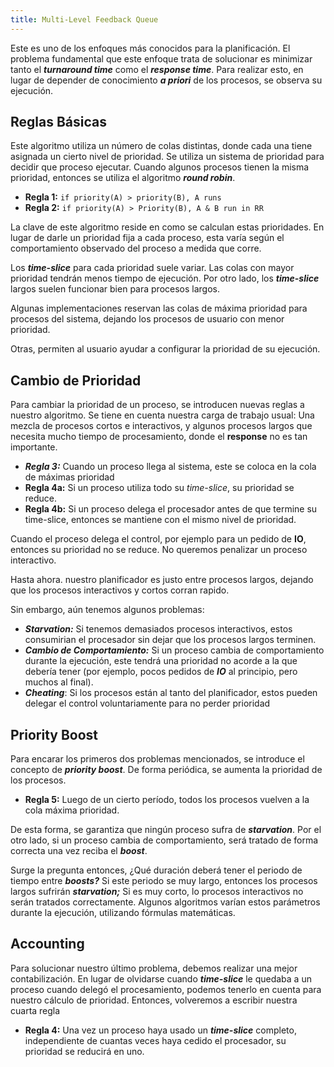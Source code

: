 ```yaml
---
title: Multi-Level Feedback Queue
---
```


Este es uno de los enfoques más conocidos para la planificación. El problema fundamental que este enfoque trata de solucionar es minimizar tanto el ***turnaround time*** como el ***response time***. Para realizar esto, en lugar de depender de conocimiento ***a priori*** de los procesos, se observa su ejecución.

## Reglas Básicas

Este algoritmo utiliza un número de colas distintas, donde cada una tiene asignada un cierto nivel de prioridad. Se utiliza un sistema de prioridad para decidir que proceso ejecutar. Cuando algunos procesos tienen la misma prioridad, entonces se utiliza el algoritmo ***round robin***.

- **Regla 1:** `if priority(A) > priority(B), A runs`
- **Regla 2:** `if priority(A) > Priority(B), A & B run in RR`

La clave de este algoritmo reside en como se calculan estas prioridades. En lugar de darle un prioridad fija a cada proceso, esta varía según el comportamiento observado del proceso a medida que corre.

Los ***time-slice*** para cada prioridad suele variar. Las colas con mayor prioridad tendrán menos tiempo de ejecución. Por otro lado, los ***time-slice*** largos suelen funcionar bien para procesos largos.

Algunas implementaciones reservan las colas de máxima prioridad para procesos del sistema, dejando los procesos de usuario con menor prioridad.

Otras, permiten al usuario ayudar a configurar la prioridad de su ejecución.

## Cambio de Prioridad

Para cambiar la prioridad de un proceso, se introducen nuevas reglas a nuestro algoritmo. Se tiene en cuenta nuestra carga de trabajo usual: Una mezcla de procesos cortos e interactivos, y algunos procesos largos que necesita mucho tiempo de procesamiento, donde el **response** no es tan importante.

- ***Regla 3:*** Cuando un proceso llega al sistema, este se coloca en la cola de máximas prioridad
- **Regla 4a:** Si un proceso utiliza todo su *time-slice*, su prioridad se reduce.
- **Regla 4b:** Si un proceso delega el procesador antes de que termine su time-slice, entonces se mantiene con el mismo nivel de prioridad.

Cuando el proceso delega el control, por ejemplo para un pedido de **IO**, entonces su prioridad no se reduce. No queremos penalizar un proceso interactivo.

Hasta ahora. nuestro planificador es justo entre procesos largos, dejando que los procesos interactivos y cortos corran rapido.

Sin embargo, aún tenemos algunos problemas:

- ***Starvation:*** Si tenemos demasiados procesos interactivos, estos consumirian el procesador sin dejar que los procesos largos terminen.
- ***Cambio de Comportamiento:*** Si un proceso cambia de comportamiento durante la ejecución, este tendrá una prioridad no acorde a la que debería tener (por ejemplo, pocos pedidos de ***IO*** al principio, pero muchos al final).
- ***Cheating***: Si los procesos están al tanto del planificador, estos pueden delegar el control voluntariamente para no perder prioridad

## Priority Boost

Para encarar los primeros dos problemas mencionados, se introduce el concepto de ***priority boost***. De forma periódica, se aumenta la prioridad de los procesos.

- **Regla 5:** Luego de un cierto período, todos los procesos vuelven a la cola máxima prioridad.

De esta forma, se garantiza que ningún proceso sufra de ***starvation***. Por el otro lado, si un proceso cambia de comportamiento, será tratado de forma correcta una vez reciba el ***boost***.

Surge la pregunta entonces, ¿Qué duración deberá tener el periodo de tiempo entre ***boosts?*** Si este periodo se muy largo, entonces los procesos largos sufrirán ***starvation;*** Si es muy corto, lo procesos interactivos no serán tratados correctamente. Algunos algoritmos varían estos parámetros durante la ejecución, utilizando fórmulas matemáticas.

## Accounting

Para solucionar nuestro último problema, debemos realizar una mejor contabilización. En lugar de olvidarse cuando ***time-slice*** le quedaba a un proceso cuando delegó el procesamiento, podemos tenerlo en cuenta para nuestro cálculo de prioridad. Entonces, volveremos a escribir nuestra cuarta regla

- **Regla 4:** Una vez un proceso haya usado un ***time-slice*** completo, independiente de cuantas veces haya cedido el procesador, su prioridad se reducirá en uno.

